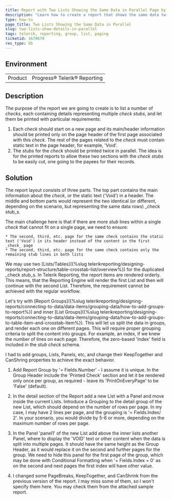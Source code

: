 ```yaml
---
title: Report with Two Lists Showing the Same Data in Parallel Page by Page
description: "Learn how to create a report that shows the same data twice per page in parallel in Telerik Reporting."
type: how-to
page_title: Two Lists Showing the Same Data in Parallel
slug: two-lists-show-details-in-parallel
tags: telerik, reporting, group, list, paging
ticketid: 1670679
res_type: kb
---
```


## Environment

<table>
	<tbody>
		<tr>
			<td>Product</td>
			<td>Progress® Telerik® Reporting</td>
		</tr>
	</tbody>
</table>

## Description

The purpose of the report we are going to create is to list a number of _checks_, each containing details representing multiple _check stubs_, and let them be printed with particular requirements:

1. Each _check_ should start on a new page and its main/header information should be printed only on the page header of the first page associated with this _check_. The rest of the pages related to the _check_ must contain static text in the page header, for example, 'Void'.
1. The _stubs_ for the _check_ should be printed twice in parallel. The idea is for the printed reports to allow these two sections with the _check stubs_ to be easily cut, one going to the payees for their records.

## Solution

The report layout consists of three parts. The top part contains the main information about the _check_, or the static text ('Void') in a header. The middle and bottom parts would represent the two identical (or different, depending on the scenario, but representing the same data rows) _check stub_s.

The main challenge here is that if there are more _stub_ lines within a single _check_ that cannot fit on a single page, we need to ensure:

	* The second, third, etc. page for the same check contains the static text ('Void') in its header instead of the content in the first _check_ page
	* The second, third, etc. page for the same check contains only the remaining stub lines in both lists


We may use two [Lists/Tables]({%slug telerikreporting/designing-reports/report-structure/table-crosstab-list/overview%}) for the duplicated _check stub_s. In Telerik Reporting, the report items are rendered orderly. This means, that the Reporting Engine will render the first List and then will continue with the second List. Therefore, the requirement cannot be achieved with the regular workflow.

Let's try with [Report Groups]({%slug telerikreporting/designing-reports/connecting-to-data/data-items/grouping-data/how-to-add-groups-to-report%}) and inner [List Groups]({%slug telerikreporting/designing-reports/connecting-to-data/data-items/grouping-data/how-to-add-groups-to-table-item-and-crosstab-item%}). This will let us split the data in groups, and render each one on different pages. This will require proper grouping criteria to split the content into groups. For example, an index, if we knew the number of lines on each page. Therefore, the zero-based 'Index' field is included in the _stub check_ schema.



I had to add groups, Lists, Panels, etc, and change their KeepTogether and CanShring properties to achieve the exact behavior.

1. Add Report Group by '= Fields.Number' - I assume it is unique. In the Group Header include the 'Printed Check' section and let it be rendered only once per group, as required - leave its 'PrintOnEveryPage' to be 'False' (default).

2. In the detail section of the Report add a new List with a Panel and move inside the current Lists. Introduce a Grouping to the detail group of the new List, which should depend on the number of rows per page. In my case, I may have 2 lines per page, and the grouping is '= Fields.Index/ 2'. In your scenario, you would divide by 5-6 or more, depending on the maximum number of rows per page.

3. In the Panel 'panel1' of the new List add above the inner lists another Panel, where to display the 'VOID' text or other content when the data is split into multiple pages. It should have the same height as the Group Header, as it would replace it on the second and further pages for the group. We need to hide this panel for the first page of the group, which may be done with Conditional Formatting when '= Fields.Index = 0' as on the second and next pages the first index will have other value.

4. I changed some PageBreaks, KeepTogether, and CanShrink from the previous version of the report. I may miss some of them, so I won't specify them here. You may check them from the attached sample report.
